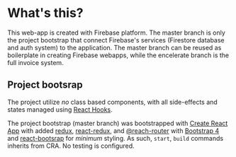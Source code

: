 # What's this?

This web-app is created with Firebase platform. The master branch is only the project bootstrap that connect Firebase's services (Firestore database and auth system) to the application. The master branch can be reused as boilerplate in creating Firebase webapps, while the encelerate branch is the full invoice system.

## Project bootsrap

The project utilize _no_ class based components, with all side-effects and states managed using [React Hooks](https://reactjs.org/docs/hooks-overview.html).

The project bootstrap (master branch) was bootstrapped with [Create React App](https://github.com/facebook/create-react-app) with added [redux](https://redux.js.org), [react-redux](https://react-redux.js.org/), and [@reach-router](https://reach.tech/router) with [Bootstrap 4](https://getbootstrap.com/docs/4.0) and [react-bootsrap](https://react-bootstrap.github.io/) for _minimum_ styling. As such, `start`, `build` commands inherits from CRA. No testing is configured.
